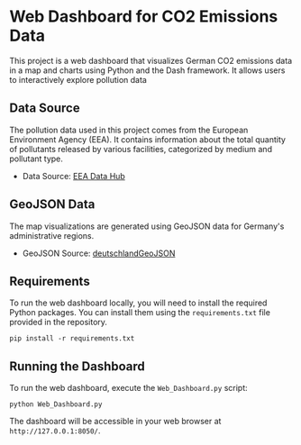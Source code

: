 # Web Dashboard for CO2 Emissions Data

This project is a web dashboard that visualizes German CO2 emissions data in a map and charts using Python and the Dash framework. It allows users to interactively explore pollution data

## Data Source

The pollution data used in this project comes from the European Environment Agency (EEA). It contains information about the total quantity of pollutants released by various facilities, categorized by medium and pollutant type.

- Data Source: [EEA Data Hub](https://www.eea.europa.eu/en/datahub/datahubitem-view/9405f714-8015-4b5b-a63c-280b82861b3d)

## GeoJSON Data

The map visualizations are generated using GeoJSON data for Germany's administrative regions.

- GeoJSON Source: [deutschlandGeoJSON](https://github.com/isellsoap/deutschlandGeoJSON/tree/main/1_deutschland)

## Requirements

To run the web dashboard locally, you will need to install the required Python packages. You can install them using the `requirements.txt` file provided in the repository.

```
pip install -r requirements.txt
```

## Running the Dashboard

To run the web dashboard, execute the `Web_Dashboard.py` script:

```
python Web_Dashboard.py
```

The dashboard will be accessible in your web browser at `http://127.0.0.1:8050/`.

